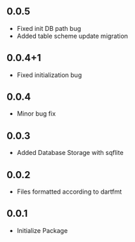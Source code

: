 ## 0.0.5
* Fixed init DB path bug
* Added table scheme update migration
## 0.0.4+1
* Fixed initialization bug
## 0.0.4
* Minor bug fix
## 0.0.3
* Added Database Storage with sqflite
## 0.0.2 
* Files formatted according to dartfmt
## 0.0.1
* Initialize Package